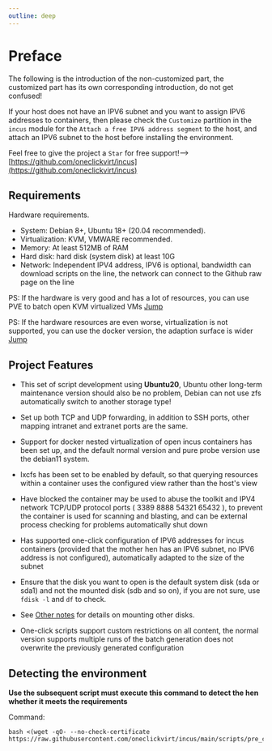```yaml
---
outline: deep
---
```


# Preface

The following is the introduction of the non-customized part, the customized part has its own corresponding introduction, do not get confused!

If your host does not have an IPV6 subnet and you want to assign IPV6 addresses to containers, then please check the ``Customize`` partition in the ``incus`` module for the ``Attach a free IPV6 address segment`` to the host, and attach an IPV6 subnet to the host before installing the environment.

Feel free to give the project a ```Star``` for free support!-->[https://github.com/oneclickvirt/incus](https://github.com/oneclickvirt/incus)

## Requirements

Hardware requirements.
- System: Debian 8+, Ubuntu 18+ (20.04 recommended).
- Virtualization: KVM, VMWARE recommended.
- Memory: At least 512MB of RAM
- Hard disk: hard disk (system disk) at least 10G
- Network: Independent IPV4 address, IPV6 is optional, bandwidth can download scripts on the line, the network can connect to the Github raw page on the line

PS: If the hardware is very good and has a lot of resources, you can use PVE to batch open KVM virtualized VMs [Jump](https://github.com/spiritLHLS/pve)

PS: If the hardware resources are even worse, virtualization is not supported, you can use the docker version, the adaption surface is wider [Jump](https://github.com/spiritLHLS/docker)

## Project Features

- This set of script development using **Ubuntu20**, Ubuntu other long-term maintenance version should also be no problem, Debian can not use zfs automatically switch to another storage type!

- Set up both TCP and UDP forwarding, in addition to SSH ports, other mapping intranet and extranet ports are the same.

- Support for docker nested virtualization of open incus containers has been set up, and the default normal version and pure probe version use the debian11 system.

- lxcfs has been set to be enabled by default, so that querying resources within a container uses the configured view rather than the host's view

- Have blocked the container may be used to abuse the toolkit and IPV4 network TCP/UDP protocol ports ( 3389 8888 54321 65432 ), to prevent the container is used for scanning and blasting, and can be external process checking for problems automatically shut down

- Has supported one-click configuration of IPV6 addresses for incus containers (provided that the mother hen has an IPV6 subnet, no IPV6 address is not configured), automatically adapted to the size of the subnet

- Ensure that the disk you want to open is the default system disk (sda or sda1) and not the mounted disk (sdb and so on), if you are not sure, use ``fdisk -l`` and ``df`` to check.

- See [Other notes](https://github.com/oneclickvirt/incus/blob/main/README_other.md) for details on mounting other disks.

- One-click scripts support custom restrictions on all content, the normal version supports multiple runs of the batch generation does not overwrite the previously generated configuration

## Detecting the environment

**Use the subsequent script must execute this command to detect the hen whether it meets the requirements**

Command:

```
bash <(wget -qO- --no-check-certificate https://raw.githubusercontent.com/oneclickvirt/incus/main/scripts/pre_check.sh)
```